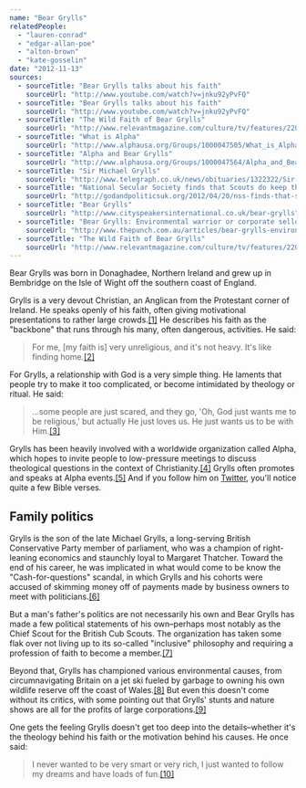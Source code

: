 ```yaml
---
name: "Bear Grylls"
relatedPeople:
  - "lauren-conrad"
  - "edgar-allan-poe"
  - "alton-brown"
  - "kate-gosselin"
date: "2012-11-13"
sources:
  - sourceTitle: "Bear Grylls talks about his faith"
    sourceUrl: "http://www.youtube.com/watch?v=jnku92yPvFQ"
  - sourceTitle: "Bear Grylls talks about his faith"
    sourceUrl: "http://www.youtube.com/watch?v=jnku92yPvFQ"
  - sourceTitle: "The Wild Faith of Bear Grylls"
    sourceUrl: "http://www.relevantmagazine.com/culture/tv/features/22088-the-wild-faith-of-bear-grylls"
  - sourceTitle: "What is Alpha"
    sourceUrl: "http://www.alphausa.org/Groups/1000047505/What_is_Alpha.aspx"
  - sourceTitle: "Alpha and Bear Grylls"
    sourceUrl: "http://www.alphausa.org/Groups/1000047564/Alpha_and_Bear.aspx"
  - sourceTitle: "Sir Michael Grylls"
    sourceUrl: "http://www.telegraph.co.uk/news/obituaries/1322322/Sir-Michael-Grylls.html"
  - sourceTitle: "National Secular Society finds that Scouts do keep their promises"
    sourceUrl: "http://godandpoliticsuk.org/2012/04/20/nss-finds-that-scouts-do-keep-their-promises/"
  - sourceTitle: "Bear Grylls"
    sourceUrl: "http://www.cityspeakersinternational.co.uk/bear-grylls"
  - sourceTitle: "Bear Grylls: Environmental warrior or corporate sellout?"
    sourceUrl: "http://www.thepunch.com.au/articles/bear-grylls-environmental-warrior-or-corporate-sellout/"
  - sourceTitle: "The Wild Faith of Bear Grylls"
    sourceUrl: "http://www.relevantmagazine.com/culture/tv/features/22088-the-wild-faith-of-bear-grylls"
---
```


Bear Grylls was born in Donaghadee, Northern Ireland and grew up in Bembridge on the Isle of Wight off the southern coast of England.

Grylls is a very devout Christian, an Anglican from the Protestant corner of Ireland. He speaks openly of his faith, often giving motivational presentations to rather large crowds.<a class="source-citation" href="http://www.youtube.com/watch?v=jnku92yPvFQ" title="Bear Grylls talks about his faith">[1]</a> He describes his faith as the "backbone" that runs through his many, often dangerous, activities. He said:

>For me, [my faith is] very unreligious, and it's not heavy. It's like finding home.<a class="source-citation" href="http://www.youtube.com/watch?v=jnku92yPvFQ" title="Bear Grylls talks about his faith">[2]</a>

For Grylls, a relationship with God is a very simple thing. He laments that people try to make it too complicated, or become intimidated by theology or ritual. He said:

>…some people are just scared, and they go, 'Oh, God just wants me to be religious,' but actually He just loves us. He just wants us to be with Him.<a class="source-citation" href="http://www.relevantmagazine.com/culture/tv/features/22088-the-wild-faith-of-bear-grylls" title="The Wild Faith of Bear Grylls">[3]</a>

Grylls has been heavily involved with a worldwide organization called Alpha, which hopes to invite people to low-pressure meetings to discuss theological questions in the context of Christianity.<a class="source-citation" href="http://www.alphausa.org/Groups/1000047505/What_is_Alpha.aspx" title="What is Alpha">[4]</a> Grylls often promotes and speaks at Alpha events.<a class="source-citation" href="http://www.alphausa.org/Groups/1000047564/Alpha_and_Bear.aspx" title="Alpha and Bear Grylls">[5]</a> And if you follow him on [Twitter](https://twitter.com/BearGrylls), you'll notice quite a few Bible verses.


## Family politics

Grylls is the son of the late Michael Grylls, a long-serving British Conservative Party member of parliament, who was a champion of right-leaning economics and staunchly loyal to Margaret Thatcher. Toward the end of his career, he was implicated in what would come to be know the "Cash-for-questions" scandal, in which Grylls and his cohorts were accused of skimming money off of payments made by business owners to meet with politicians.<a class="source-citation" href="http://www.telegraph.co.uk/news/obituaries/1322322/Sir-Michael-Grylls.html" title="Sir Michael Grylls">[6]</a>

But a man's father's politics are not necessarily his own and Bear Grylls has made a few political statements of his own–perhaps most notably as the Chief Scout for the British Cub Scouts. The organization has taken some flak over not living up to its so-called "inclusive" philosophy and requiring a profession of faith to become a member.<a class="source-citation" href="http://godandpoliticsuk.org/2012/04/20/nss-finds-that-scouts-do-keep-their-promises/" title="National Secular Society finds that Scouts do keep their promises">[7]</a>

Beyond that, Grylls has championed various environmental causes, from circumnavigating Britain on a jet ski fueled by garbage to owning his own wildlife reserve off the coast of Wales.<a class="source-citation" href="http://www.cityspeakersinternational.co.uk/bear-grylls" title="Bear Grylls">[8]</a> But even this doesn't come without its critics, with some pointing out that Grylls' stunts and nature shows are all for the profits of large corporations.<a class="source-citation" href="http://www.thepunch.com.au/articles/bear-grylls-environmental-warrior-or-corporate-sellout/" title="Bear Grylls: Environmental warrior or corporate sellout?">[9]</a>

One gets the feeling Grylls doesn't get too deep into the details–whether it's the theology behind his faith or the motivation behind his causes. He once said:

>I never wanted to be very smart or very rich, I just wanted to follow my dreams and have loads of fun.<a class="source-citation" href="http://www.relevantmagazine.com/culture/tv/features/22088-the-wild-faith-of-bear-grylls" title="The Wild Faith of Bear Grylls">[10]</a>